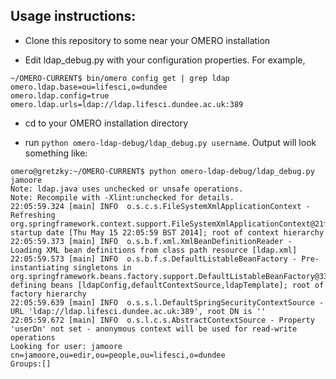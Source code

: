 Usage instructions:
-------------------

 * Clone this repository to some near your OMERO installation

 * Edit ldap_debug.py with your configuration properties. For example,

```
~/OMERO-CURRENT$ bin/omero config get | grep ldap
omero.ldap.base=ou=lifesci,o=dundee
omero.ldap.config=true
omero.ldap.urls=ldap://ldap.lifesci.dundee.ac.uk:389
```

 * cd to your OMERO installation directory

 * run `python omero-ldap-debug/ldap_debug.py username`. Output will look something like:

```
omero@gretzky:~/OMERO-CURRENT$ python omero-ldap-debug/ldap_debug.py jamoore
Note: ldap.java uses unchecked or unsafe operations.
Note: Recompile with -Xlint:unchecked for details.
22:05:59.324 [main] INFO  o.s.c.s.FileSystemXmlApplicationContext - Refreshing org.springframework.context.support.FileSystemXmlApplicationContext@21f3aa07: startup date [Thu May 15 22:05:59 BST 2014]; root of context hierarchy
22:05:59.373 [main] INFO  o.s.b.f.xml.XmlBeanDefinitionReader - Loading XML bean definitions from class path resource [ldap.xml]
22:05:59.573 [main] INFO  o.s.b.f.s.DefaultListableBeanFactory - Pre-instantiating singletons in org.springframework.beans.factory.support.DefaultListableBeanFactory@335856a5: defining beans [ldapConfig,defaultContextSource,ldapTemplate]; root of factory hierarchy
22:05:59.639 [main] INFO  o.s.s.l.DefaultSpringSecurityContextSource -  URL 'ldap://ldap.lifesci.dundee.ac.uk:389', root DN is ''
22:05:59.672 [main] INFO  o.s.l.c.s.AbstractContextSource - Property 'userDn' not set - anonymous context will be used for read-write operations
Looking for user: jamoore
cn=jamoore,ou=edir,ou=people,ou=lifesci,o=dundee
Groups:[]
```
